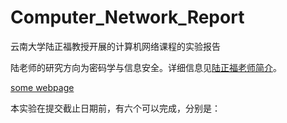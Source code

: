 # Computer_Network_Report
云南大学陆正福教授开展的计算机网络课程的实验报告

陆老师的研究方向为密码学与信息安全。详细信息见[陆正福老师简介](http://www.ms.ynu.edu.cn/info/1041/1064.htm)。

[some webpage](www.baidu.com)

本实验在提交截止日期前，有六个可以完成，分别是：

